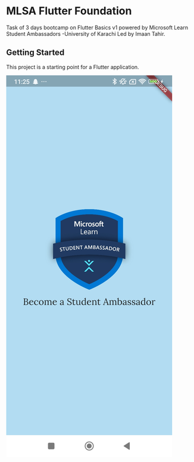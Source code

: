# MLSA Flutter Foundation

Task of 3 days bootcamp on Flutter Basics v1 powered by Microsoft Learn Student Ambassadors -University of Karachi Led by Imaan Tahir.

## Getting Started

This project is a starting point for a Flutter application.

![splash screen](https://github.com/minhajnadeem/mlsa_flutter_foundation_minhaj/blob/main/flutter_foundations/screenshots/mlsa_ss_1.jpg)